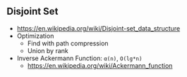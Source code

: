 ## Disjoint Set

* https://en.wikipedia.org/wiki/Disjoint-set_data_structure
* Optimization
  * Find with path compression
  * Union by rank
* Inverse Ackermann Function: `α(n)`, `O(lg*n)`
  * https://en.wikipedia.org/wiki/Ackermann_function
